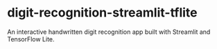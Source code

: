 # digit-recognition-streamlit-tflite
An interactive handwritten digit recognition app built with Streamlit and TensorFlow Lite.
